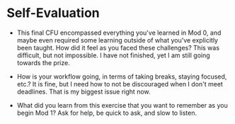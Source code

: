 # Self-Evaluation

- This final CFU encompassed everything you've learned in Mod 0, and maybe even required some learning outside of what you've explicitly been taught. How did it feel as you faced these challenges?
This was difficult, but not impossible. I have not finished, yet I am still going towards the prize.

- How is your workflow going, in terms of taking breaks, staying focused, etc.?
It is fine, but I need how to not be discouraged when I don't meet deadlines. That is my biggest issue right now.

- What did you learn from this exercise that you want to remember as you begin Mod 1? Ask for help, be quick to ask, and slow to listen.